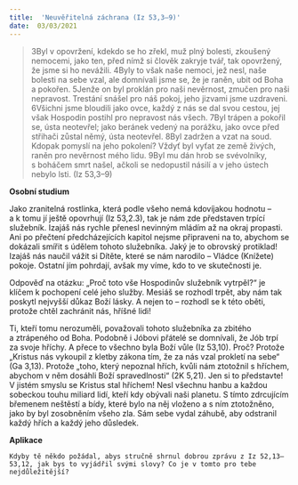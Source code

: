 ```yaml
---
title:  'Neuvěřitelná záchrana (Iz 53,3–9)'
date:  03/03/2021
---
```


> <p></p>
> 3Byl v opovržení, kdekdo se ho zřekl, muž plný bolesti, zkoušený nemocemi, jako ten, před nímž si člověk zakryje tvář, tak opovržený, že jsme si ho nevážili. 4Byly to však naše nemoci, jež nesl, naše bolesti na sebe vzal, ale domnívali jsme se, že je raněn, ubit od Boha a pokořen. 5Jenže on byl proklán pro naši nevěrnost, zmučen pro naši nepravost. Trestání snášel pro náš pokoj, jeho jizvami jsme uzdraveni. 6Všichni jsme bloudili jako ovce, každý z nás se dal svou cestou, jej však Hospodin postihl pro nepravost nás všech. 7Byl trápen a pokořil se, ústa neotevřel; jako beránek vedený na porážku, jako ovce před střihači zůstal němý, ústa neotevřel. 8Byl zadržen a vzat na soud. Kdopak pomyslí na jeho pokolení? Vždyť byl vyťat ze země živých, raněn pro nevěrnost mého lidu. 9Byl mu dán hrob se svévolníky, s boháčem smrt našel, ačkoli se nedopustil násilí a v jeho ústech nebylo lsti. (Iz 53,3–9)

**Osobní studium**

Jako zranitelná rostlinka, která podle všeho nemá kdovíjakou hodnotu – a k tomu jí ještě opovrhují (Iz 53,2.3), tak je nám zde představen trpící služebník. Izajáš nás rychle přenesl nevinným mládím až na okraj propasti. Ani po přečtení předcházejících kapitol nejsme připraveni na to, abychom se dokázali smířit s údělem tohoto služebníka. Jaký je to obrovský protiklad! Izajáš nás naučil vážit si Dítěte, které se nám narodilo – Vládce (Knížete) pokoje. Ostatní jím pohrdají, avšak my víme, kdo to ve skutečnosti je.

Odpověď na otázku: „Proč toto vše Hospodinův služebník vytrpěl?“ je klíčem k pochopení celé jeho služby. Mesiáš se rozhodl trpět, aby nám tak poskytl nejvyšší důkaz Boží lásky. A nejen to – rozhodl se k této oběti, protože chtěl zachránit nás, hříšné lidi!

Ti, kteří tomu nerozuměli, považovali tohoto služebníka za zbitého a ztrápeného od Boha. Podobně i Jóbovi přátelé se domnívali, že Jób trpí za svoje hříchy. A přece to všechno byla Boží vůle (Iz 53,10). Proč? Protože „Kristus nás vykoupil z kletby zákona tím, že za nás vzal prokletí na sebe“ (Ga 3,13). Protože „toho, který nepoznal hřích, kvůli nám ztotožnil s hříchem, abychom v něm dosáhli Boží spravedlnosti“ (2K 5,21). Jen si to představte! V jistém smyslu se Kristus stal hříchem! Nesl všechnu hanbu a každou sobeckou touhu miliard lidí, kteří kdy obývali naši planetu. S tímto zdrcujícím břemenem neštěstí a bídy, které bylo na něj vloženo a s ním ztotožněno, jako by byl zosobněním všeho zla. Sám sebe vydal záhubě, aby odstranil každý hřích a každý jeho důsledek.

**Aplikace**

`Kdyby tě někdo požádal, abys stručně shrnul dobrou zprávu z Iz 52,13–53,12, jak bys to vyjádřil svými slovy? Co je v tomto pro tebe nejdůležitější?`
